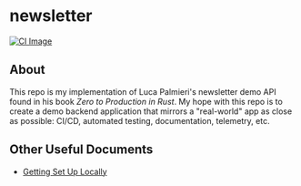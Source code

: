 # newsletter

[![CI Image]][newsletter general CI]

[CI Image]: https://img.shields.io/github/workflow/status/austintheriot/newsletter/Rust?label=build&style=flat-square
[newsletter general CI]: https://github.com/austintheriot/newsletter/actions/workflows/general.yml

## About

This repo is my implementation of Luca Palmieri's newsletter demo API found in his book *Zero to Production in Rust*. My hope with this repo is to create a demo backend application that mirrors a "real-world" app as close as possible: CI/CD, automated testing, documentation, telemetry, etc.

## Other Useful Documents

- [Getting Set Up Locally](SETUP.md)
